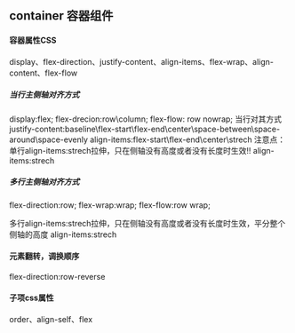 ## container 容器组件
#### 容器属性CSS 
display、flex-direction、justify-content、align-items、flex-wrap、align-content、flex-flow

##### 当行主侧轴对齐方式
display:flex;
flex-drecion:row\column;
flex-flow: row nowrap;
当行对其方式
justify-content:baseline\flex-start\flex-end\center\space-between\space-around\space-evenly
align-items:flex-start\flex-end\center\strech
注意点：单行align-items:strech拉伸，只在侧轴没有高度或者没有长度时生效!!
align-items:strech

##### 多行主侧轴对齐方式

flex-direction:row;
flex-wrap:wrap;
flex-flow:row wrap;


多行align-items:strech拉伸，只在侧轴没有高度或者没有长度时生效，平分整个侧轴的高度
align-items:strech


#### 元素翻转，调换顺序
flex-direction:row-reverse






#### 子项css属性
 order、align-self、flex

